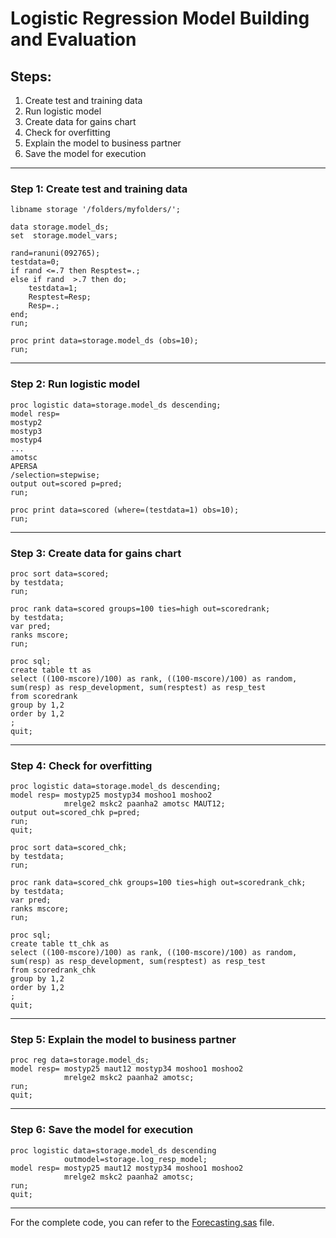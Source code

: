 # Logistic Regression Model Building and Evaluation

## Steps:
1. Create test and training data
2. Run logistic model
3. Create data for gains chart
4. Check for overfitting
5. Explain the model to business partner
6. Save the model for execution

---

### Step 1: Create test and training data

```sas
libname storage '/folders/myfolders/';

data storage.model_ds;
set  storage.model_vars;

rand=ranuni(092765);
testdata=0;
if rand <=.7 then Resptest=.;
else if rand  >.7 then do;
    testdata=1;
    Resptest=Resp;
    Resp=.;
end;
run;

proc print data=storage.model_ds (obs=10);
run;
```

---

### Step 2: Run logistic model

```sas
proc logistic data=storage.model_ds descending;
model resp=
mostyp2
mostyp3 
mostyp4 
...
amotsc
APERSA
/selection=stepwise;
output out=scored p=pred;
run;

proc print data=scored (where=(testdata=1) obs=10);
run;
```

---

### Step 3: Create data for gains chart

```sas
proc sort data=scored;
by testdata;
run;

proc rank data=scored groups=100 ties=high out=scoredrank;
by testdata;
var pred;
ranks mscore;
run;

proc sql;
create table tt as
select ((100-mscore)/100) as rank, ((100-mscore)/100) as random, sum(resp) as resp_development, sum(resptest) as resp_test
from scoredrank
group by 1,2
order by 1,2
;
quit;
```

---

### Step 4: Check for overfitting

```sas
proc logistic data=storage.model_ds descending;
model resp= mostyp25 mostyp34 moshoo1 moshoo2
            mrelge2 mskc2 paanha2 amotsc MAUT12;
output out=scored_chk p=pred;
run;
quit;

proc sort data=scored_chk;
by testdata;
run;

proc rank data=scored_chk groups=100 ties=high out=scoredrank_chk;
by testdata;
var pred;
ranks mscore;
run;

proc sql;
create table tt_chk as
select ((100-mscore)/100) as rank, ((100-mscore)/100) as random, sum(resp) as resp_development, sum(resptest) as resp_test
from scoredrank_chk
group by 1,2
order by 1,2
;
quit;
```

---

### Step 5: Explain the model to business partner

```sas
proc reg data=storage.model_ds;
model resp= mostyp25 maut12 mostyp34 moshoo1 moshoo2
            mrelge2 mskc2 paanha2 amotsc;
run;
quit;
```

---

### Step 6: Save the model for execution

```sas
proc logistic data=storage.model_ds descending
            outmodel=storage.log_resp_model;
model resp= mostyp25 maut12 mostyp34 moshoo1 moshoo2
            mrelge2 mskc2 paanha2 amotsc;
run;
quit;
```

---

For the complete code, you can refer to the [Forecasting.sas](https://github.com/akashagte/SAS-Targeted-Marketing-Model/blob/master/Phase4/Forecasting.sas) file.